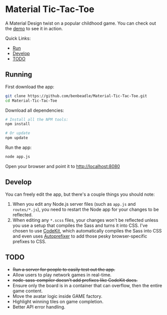 # Material Tic-Tac-Toe

A Material Design twist on a popular childhood game. You can check out the [demo](http://tictactoe-benbeadle.rhcloud.com) to see it in action.

Quick Links:

*  [Run](#run)
*  [Develop](#develop)
*  [TODO](#todo)

## <a name="run"></a> Running

First download the app:
```bash
git clone https://github.com/benbeadle/Material-Tic-Tac-Toe.git
cd Material-Tic-Tac-Toe
```

Download all dependencies:
```bash
# Install all the NPM tools:
npm install

# Or update
npm update
```

Run the app:
```bash
node app.js
```

Open your browser and point it to [http://localhost:8080](http://localhost:8080)

## <a name="develop"></a> Develop

You can freely edit the app, but there's a couple things you should note:

 1. When you edit any Node.js server files (such as `app.js` and `routes/*.js`), you need to restart the Node app for your changes to be reflected.
 2. When editing any `*.scss` files, your changes won't be reflected unless you use a setup that compiles the Sass and turns it into CSS. I've chosen to use [CodeKit](https://incident57.com/codekit/), which automatically compiles the Sass into CSS and even uses [Autoprefixer](https://github.com/postcss/autoprefixer) to add those pesky browser-specific prefixes to CSS.

## <a name="todo"></a> TODO

* ~~Run a server for people to easily test out the app.~~
* Allow users to play network games in real-time.
* ~~node-sass-compiler doesn't add prefixes like CodeKit does.~~
* Ensure only the board is in a container that can overflow, then the entire game content.
* Move the avatar logic inside GAME factory.
* Highlight winning tiles on game completion.
* Better API error handling.